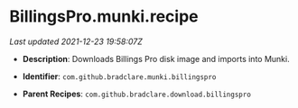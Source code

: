 # BillingsPro.munki.recipe

_Last updated 2021-12-23 19:58:07Z_

- **Description**: Downloads Billings Pro disk image and imports into Munki.

- **Identifier**: `com.github.bradclare.munki.billingspro`

- **Parent Recipes**: `com.github.bradclare.download.billingspro`